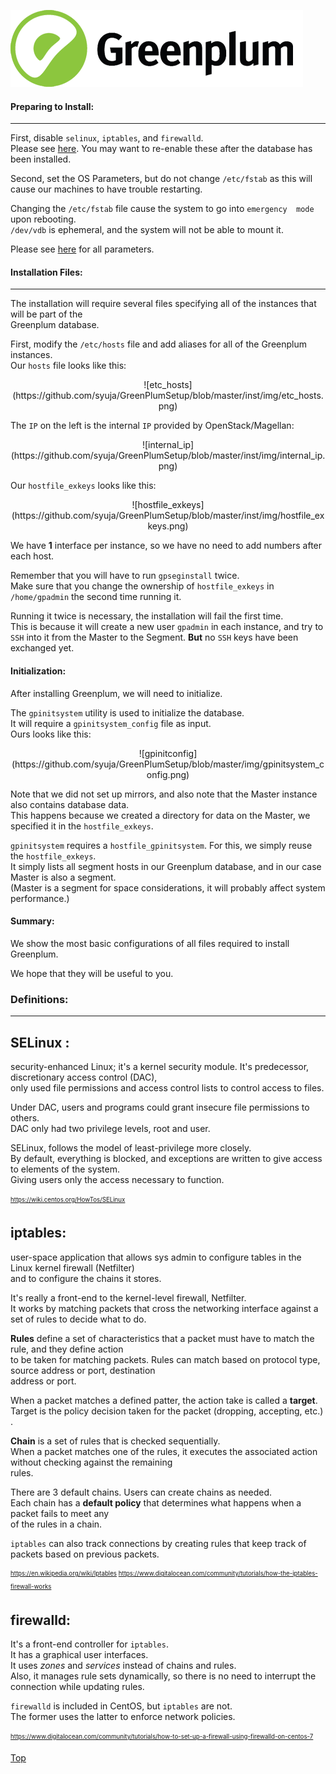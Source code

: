 ![Greenplum](https://github.com/syuja/GreenPlumSetup/blob/master/img/greenplum-logo.png)
<a id='top'></a>    


#### Preparing to Install:  
*****
First, disable `selinux`, `iptables`, and `firewalld`.  
Please see [here](http://gpdb.docs.pivotal.io/4380/prep_os-system-req.html#topic2).
You may want to re-enable these after the database has been installed.  

Second, set the OS Parameters, but do not change `/etc/fstab` as this will  
cause our machines to have trouble restarting.   

Changing the `/etc/fstab` file cause the system to go into `emergency  mode` upon rebooting.  
`/dev/vdb` is ephemeral, and the system will not be able to mount it.   
  
  
Please see [here](http://gpdb.docs.pivotal.io/4380/prep_os-system-params.html#topic3) for all parameters.  

#### Installation Files:  
******   
The installation will require several files specifying all of the instances that will be part of the  
Greenplum database.  

First, modify the `/etc/hosts` file and add aliases for all of the Greenplum instances.   
Our `hosts` file looks like this:   

  <p align="center"> ![etc_hosts](https://github.com/syuja/GreenPlumSetup/blob/master/inst/img/etc_hosts.png) </p> 

The `IP` on the left is the internal `IP` provided by OpenStack/Magellan:   

  <p align="center"> ![internal_ip](https://github.com/syuja/GreenPlumSetup/blob/master/inst/img/internal_ip.png) </p> 

  
Our `hostfile_exkeys` looks like this:  

  <p align="center"> ![hostfile_exkeys](https://github.com/syuja/GreenPlumSetup/blob/master/inst/img/hostfile_exkeys.png) </p>  
  
We have **1** interface per instance, so we have no need to add numbers after each host.  

Remember that you will have to run `gpseginstall` twice.  
Make sure that you change the ownership of `hostfile_exkeys` in `/home/gpadmin` the second time running it.   

Running it twice is necessary, the installation will fail the first time.  
This is because it will create a new user `gpadmin` in each instance, and try to `SSH` into it from the 
Master to the Segment. **But** no `SSH` keys have been exchanged yet.   

#### Initialization:  
After installing Greenplum, we will need to initialize.  

The `gpinitsystem` utility is used to initialize the database.  
It will require a `gpinitsystem_config` file as input.    
Ours looks like this:  

  <p align="center"> ![gpinitconfig](https://github.com/syuja/GreenPlumSetup/blob/master/img/gpinitsystem_config.png)  </p>  
  
Note that we did not set up mirrors, and also note that the Master instance also contains database data.  
This happens because we created a directory for data on the Master, we specified it in the `hostfile_exkeys`.   

`gpinitsystem` requires a `hostfile_gpinitsystem`. For this, we simply reuse the `hostfile_exkeys`.   
It simply lists all segment hosts in our Greenplum database, and in our case Master is also a segment.  
(Master is a segment for space considerations, it will probably affect system performance.)     

#### Summary:   
We show the most basic configurations of all files required to install Greenplum.   

We hope that they will be useful to you.   

### Definitions:   
***
**SELinux** :  
----------
security-enhanced Linux; it's a kernel security module. It's predecessor, discretionary access control (DAC),  
only used file permissions and access control lists to control access to files.  

Under DAC, users and programs could grant insecure file permissions to others.  
DAC only had two privilege levels, root and user.  

SELinux, follows the model of least-privilege more closely.  
By default, everything is blocked, and exceptions are written to give access to elements of the system.  
Giving users only the access necessary to function.   

<sub><sup> https://wiki.centos.org/HowTos/SELinux </sub></sup>  

**iptables**:   
----------
user-space application that allows sys admin to configure tables in the Linux kernel firewall (Netfilter)  
and to configure the chains it stores.  

It's really a front-end to the kernel-level firewall, Netfilter.  
It works by matching packets that cross the networking interface against a set of rules to decide what to do.  

**Rules** define a set of characteristics that a packet must have to match the rule, and they define action   
to be taken for matching packets. Rules can match based on protocol type, source address or port, destination  
address or port.  

When a packet matches a defined patter, the action take is called a **target**.   
Target is the policy decision taken for the packet (dropping, accepting, etc.) .  

**Chain** is a set of rules that is checked sequentially.   
When a packet matches one of the rules, it executes the associated action without checking against the remaining   
rules.   

There are 3 default chains. Users can create chains as needed.   
Each chain has a **default policy** that determines what happens when a packet fails to meet any  
of the rules in a chain.   

`iptables` can also track connections by creating rules that keep track of packets based on previous packets.  

  
  
<sub><sup> https://en.wikipedia.org/wiki/Iptables </sub></sup>
<sub><sup> https://www.digitalocean.com/community/tutorials/how-the-iptables-firewall-works </sub></sup>  

**firewalld**:   
------
It's a front-end controller for `iptables`.  
It has a graphical user interfaces.  
It uses _zones_ and _services_ instead of chains and rules.  
Also, it manages rule sets dynamically, so there is no need to interrupt the connection while updating rules.  

`firewalld` is included in CentOS, but `iptables` are not.  
The former uses the latter to enforce network policies.  


<sub><sup> https://www.digitalocean.com/community/tutorials/how-to-set-up-a-firewall-using-firewalld-on-centos-7 </sup></sub>

[Top](#top) 

